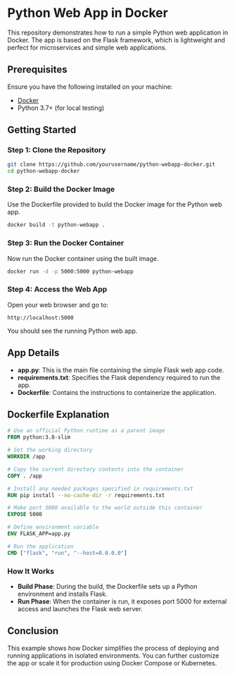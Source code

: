 # Python Web App in Docker

This repository demonstrates how to run a simple Python web application in Docker. The app is based on the Flask framework, which is lightweight and perfect for microservices and simple web applications.

## Prerequisites

Ensure you have the following installed on your machine:

- [Docker](https://docs.docker.com/get-docker/)
- Python 3.7+ (for local testing)

## Getting Started

### Step 1: Clone the Repository

```bash
git clone https://github.com/yourusername/python-webapp-docker.git
cd python-webapp-docker
```

### Step 2: Build the Docker Image

Use the Dockerfile provided to build the Docker image for the Python web app.

```bash
docker build -t python-webapp .
```

### Step 3: Run the Docker Container

Now run the Docker container using the built image.

```bash
docker run -d -p 5000:5000 python-webapp
```

### Step 4: Access the Web App

Open your web browser and go to:

```
http://localhost:5000
```

You should see the running Python web app.

## App Details

- **app.py**: This is the main file containing the simple Flask web app code.
- **requirements.txt**: Specifies the Flask dependency required to run the app.
- **Dockerfile**: Contains the instructions to containerize the application.

## Dockerfile Explanation

```dockerfile
# Use an official Python runtime as a parent image
FROM python:3.8-slim

# Set the working directory
WORKDIR /app

# Copy the current directory contents into the container
COPY . /app

# Install any needed packages specified in requirements.txt
RUN pip install --no-cache-dir -r requirements.txt

# Make port 5000 available to the world outside this container
EXPOSE 5000

# Define environment variable
ENV FLASK_APP=app.py

# Run the application
CMD ["flask", "run", "--host=0.0.0.0"]
```

### How It Works

- **Build Phase**: During the build, the Dockerfile sets up a Python environment and installs Flask.
- **Run Phase**: When the container is run, it exposes port 5000 for external access and launches the Flask web server.

## Conclusion

This example shows how Docker simplifies the process of deploying and running applications in isolated environments. You can further customize the app or scale it for production using Docker Compose or Kubernetes.
